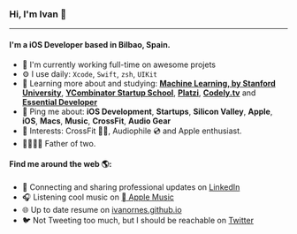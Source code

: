 ### Hi, I'm Ivan 👋
---

<!-- I'm Ivan, an iOS Developer based on Bilbao. I have been working professionally for about 9 years with a wide variety of technologies like iOS, Android, Cordova, Objective-C, Swift, Java, Javascript, Kotlin, HTML, etc. 
I am curious, creative and humble guy that enjoys doing any kind of cool stuff with computers. -->

#### I'm a iOS Developer based in Bilbao, Spain.

- 🏢 I'm currently working full-time on awesome projets
- ⚙️ I use daily: `Xcode`, `Swift`, `zsh`, `UIKit`
- 🌱 Learning more about and studying: **<a href="https://www.coursera.org/learn/machine-learning">Machine Learning, by Stanford University</a>**, **<a href="https://www.startupschool.org">YCombinator Startup School</a>**, **<a href="https://platzi.com">Platzi</a>**, **<a href="https://codely.tv">Codely.tv</a>** and **<a href="https://www.essentialdeveloper.com">Essential Developer</a>**
- 💬 Ping me about: **iOS Development**, **Startups**, **Silicon Valley**, **Apple**, **iOS**, **Macs**, **Music**, **CrossFit**, **Audio Gear**
- 💜 Interests: CrossFit 🏋️‍♀️, Audiophile 💿 and Apple enthusiast.  
- 👨‍👩‍👧‍👦 Father of two.

#### Find me around the web 🌎:
- 💼 Connecting and sharing professional updates on <a href="https://www.linkedin.com/in/ivanornes/">LinkedIn</a>
- 🎧 Listening cool music on <a href="https://music.apple.com/profile/ivanornes"> Apple Music</a>
- 🌐 Up to date resume on <a href="https://ivanornes.github.io">ivanornes.github.io</a>
- 🐦 Not Tweeting too much, but I should be reachable on <a href="https://twitter.com/ivanornes">Twitter</a>


<!--
**MillyCodes/MillyCodes** is a ✨ _special_ ✨ repository because its `README.md` (this file) appears on your GitHub profile.

Here are some ideas to get you started:

- 🔭 I’m currently working on ...
- 🌱 I’m currently learning ...
- 👯 I’m looking to collaborate on ...
- 🤔 I’m looking for help with ...
- 💬 Ask me about ...
- 📫 How to reach me: ...
- 😄 Pronouns: ...
- ⚡ Fun fact: ...

![My github stats](https://github-readme-stats.vercel.app/api?username=millycodes&show_icons=true)

-->
